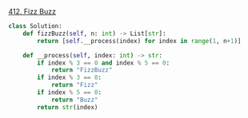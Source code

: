 [412. Fizz Buzz](https://leetcode.com/problems/fizz-buzz)

```python
class Solution:
    def fizzBuzz(self, n: int) -> List[str]:
        return [self.__process(index) for index in range(1, n+1)]

    def __process(self, index: int) -> str:
        if index % 3 == 0 and index % 5 == 0:
            return "FizzBuzz"
        if index % 3 == 0:
            return "Fizz"
        if index % 5 == 0:
            return "Buzz"
        return str(index)

```
